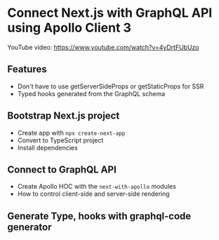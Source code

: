 # Connect Next.js with GraphQL API using Apollo Client 3

YouTube video: https://www.youtube.com/watch?v=4yDrtFUbUzo
## Features
* Don't have to use getServerSideProps or getStaticProps for SSR
* Typed hooks generated from the GraphQL schema

## Bootstrap Next.js project
* Create app with `npx create-next-app`
* Convert to TypeScript project
* Install dependencies
## Connect to GraphQL API
* Create Apollo HOC with the  `next-with-apollo` modules
* How to control client-side and server-side rendering

## Generate Type, hooks with graphql-code generator